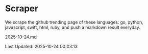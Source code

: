 # Scraper

We scrape the github trending page of these languages: go, python, javascript, swift, html, ruby, and push a markdown result everyday.

[2025-10-24.md](https://github.com/henson/Scraper/blob/master/2025-10-24.md)

Last Updated: 2025-10-24 00:03:13